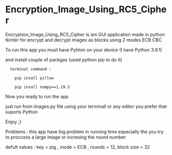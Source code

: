 # Encryption_Image_Using_RC5_Cipher
Encryption_Image_Using_RC5_Cipher is am GUI application made in python tkinter for encrypt and decrypt images as blocks using 2 modes ECB CBC

To run this app you must have Pyhton  on your device (I have Python 3.9.1)

  and install couple of packges (used python pip to do it)

      terminal command :
      
        pip insall pillow
        
        pip insall numpy==1.19.3
        
Now you ready to run the app

  just run from images.py file using your terminall or any editor you prefer that suports Python
  
Enjoy ;)



Problems : this app have big problem in running time especially the you try to proccess a large image or incresing the round number

defult values : key = pig , mode = ECB , rounds = 12, block size = 32
